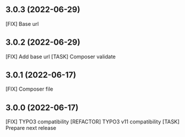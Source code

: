## 3.0.3 (2022-06-29)

[FIX] Base url

## 3.0.2 (2022-06-29)

[FIX] Add base url
[TASK] Composer validate

## 3.0.1 (2022-06-17)

[FIX] Composer file

## 3.0.0 (2022-06-17)

[FIX] TYPO3 compatibility
[REFACTOR] TYPO3 v11 compatibility
[TASK] Prepare next release
